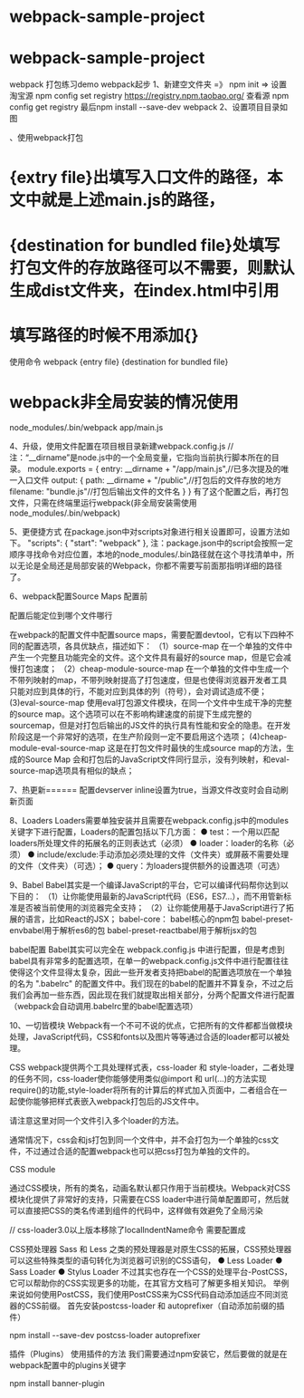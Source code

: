 # webpack-sample-project
# webpack-sample-project

webpack 打包练习demo
webpack起步
1、新建空文件夹 =》 
npm init =>
设置淘宝源 npm config set registry https://registry.npm.taobao.org/
查看源 npm config get registry
    最后npm install --save-dev webpack
2、设置项目目录如图


、使用webpack打包
# {extry file}出填写入口文件的路径，本文中就是上述main.js的路径，
# {destination for bundled file}处填写打包文件的存放路径可以不需要，则默认生成dist文件夹，在index.html中引用
# 填写路径的时候不用添加{}
使用命令
webpack {entry file} {destination for bundled file}
# webpack非全局安装的情况使用
node_modules/.bin/webpack app/main.js

4、升级，使用文件配置在项目根目录新建webpack.config.js
// 注：“__dirname”是node.js中的一个全局变量，它指向当前执行脚本所在的目录。
module.exports = {
  entry:  __dirname + "/app/main.js",//已多次提及的唯一入口文件
  output: {
    path: __dirname + "/public",//打包后的文件存放的地方
    filename: "bundle.js"//打包后输出文件的文件名
  }
}
有了这个配置之后，再打包文件，只需在终端里运行webpack(非全局安装需使用node_modules/.bin/webpack)

5、更便捷方式
在package.json中对scripts对象进行相关设置即可，设置方法如下。
"scripts": {
    "start": "webpack"
  },
注：package.json中的script会按照一定顺序寻找命令对应位置，本地的node_modules/.bin路径就在这个寻找清单中，所以无论是全局还是局部安装的Webpack，你都不需要写前面那指明详细的路径了。

6、webpack配置Source Maps
配置前

配置后能定位到哪个文件哪行

在webpack的配置文件中配置source maps，需要配置devtool，它有以下四种不同的配置选项，各具优缺点，描述如下：
（1）source-map 在一个单独的文件中产生一个完整且功能完全的文件。这个文件具有最好的source map，但是它会减慢打包速度；
 （2）cheap-module-source-map 在一个单独的文件中生成一个不带列映射的map，不带列映射提高了打包速度，但是也使得浏览器开发者工具只能对应到具体的行，不能对应到具体的列（符号），会对调试造成不便； 
(3)eval-source-map 使用eval打包源文件模块，在同一个文件中生成干净的完整的source map。这个选项可以在不影响构建速度的前提下生成完整的sourcemap，但是对打包后输出的JS文件的执行具有性能和安全的隐患。在开发阶段这是一个非常好的选项，在生产阶段则一定不要启用这个选项； 
(4)cheap-module-eval-source-map 这是在打包文件时最快的生成source map的方法，生成的Source Map 会和打包后的JavaScript文件同行显示，没有列映射，和eval-source-map选项具有相似的缺点；

7、热更新======
配置devserver
inline设置为true，当源文件改变时会自动刷新页面

8、Loaders
Loaders需要单独安装并且需要在webpack.config.js中的modules关键字下进行配置，Loaders的配置包括以下几方面：
  ● test：一个用以匹配loaders所处理文件的拓展名的正则表达式（必须）
  ● loader：loader的名称（必须）
  ● include/exclude:手动添加必须处理的文件（文件夹）或屏蔽不需要处理的文件（文件夹）（可选）；
  ● query：为loaders提供额外的设置选项（可选）

9、Babel
Babel其实是一个编译JavaScript的平台，它可以编译代码帮你达到以下目的：
（1）让你能使用最新的JavaScript代码（ES6，ES7...），而不用管新标准是否被当前使用的浏览器完全支持；
（2）让你能使用基于JavaScript进行了拓展的语言，比如React的JSX；
babel-core： babel核心的npm包
babel-preset-envbabel用于解析es6的包
babel-preset-reactbabel用于解析jsx的包

babel配置
Babel其实可以完全在 webpack.config.js 中进行配置，但是考虑到babel具有非常多的配置选项，在单一的webpack.config.js文件中进行配置往往使得这个文件显得太复杂，因此一些开发者支持把babel的配置选项放在一个单独的名为 ".babelrc" 的配置文件中。我们现在的babel的配置并不算复杂，不过之后我们会再加一些东西，因此现在我们就提取出相关部分，分两个配置文件进行配置（webpack会自动调用.babelrc里的babel配置选项）

10、一切皆模块
Webpack有一个不可不说的优点，它把所有的文件都都当做模块处理，JavaScript代码，CSS和fonts以及图片等等通过合适的loader都可以被处理。

CSS
webpack提供两个工具处理样式表，css-loader 和 style-loader，二者处理的任务不同，css-loader使你能够使用类似@import 和 url(...)的方法实现 require()的功能,style-loader将所有的计算后的样式加入页面中，二者组合在一起使你能够把样式表嵌入webpack打包后的JS文件中。

请注意这里对同一个文件引入多个loader的方法。

通常情况下，css会和js打包到同一个文件中，并不会打包为一个单独的css文件，不过通过合适的配置webpack也可以把css打包为单独的文件的。

CSS module

通过CSS模块，所有的类名，动画名默认都只作用于当前模块。Webpack对CSS模块化提供了非常好的支持，只需要在CSS loader中进行简单配置即可，然后就可以直接把CSS的类名传递到组件的代码中，这样做有效避免了全局污染

// css-loader3.0以上版本移除了localIndentName命令
需要配置成


CSS预处理器
Sass 和 Less 之类的预处理器是对原生CSS的拓展，CSS预处理器可以这些特殊类型的语句转化为浏览器可识别的CSS语句，
  ● Less Loader
  ● Sass Loader
  ● Stylus Loader
不过其实也存在一个CSS的处理平台-PostCSS，它可以帮助你的CSS实现更多的功能，在其官方文档可了解更多相关知识。
举例来说如何使用PostCSS，我们使用PostCSS来为CSS代码自动添加适应不同浏览器的CSS前缀。
首先安装postcss-loader 和 autoprefixer（自动添加前缀的插件）

npm install --save-dev postcss-loader autoprefixer

插件（Plugins）
使用插件的方法
我们需要通过npm安装它，然后要做的就是在webpack配置中的plugins关键字

 npm install banner-plugin

